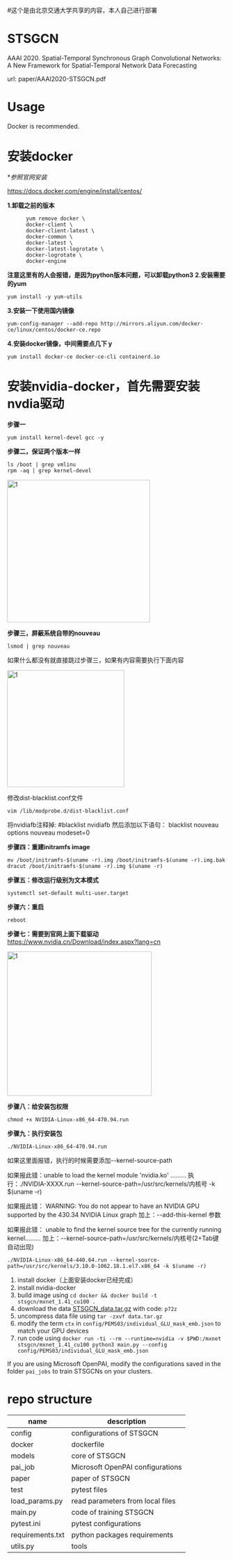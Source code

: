 #这个是由北京交通大学共享的内容，本人自己进行部署
# STSGCN
AAAI 2020. Spatial-Temporal Synchronous Graph Convolutional Networks: A New Framework for Spatial-Temporal Network Data Forecasting

url: paper/AAAI2020-STSGCN.pdf

# Usage

Docker is recommended.
# 安装docker
**参照官网安装*

https://docs.docker.com/engine/install/centos/

**1.卸载之前的版本**
```
      yum remove docker \
      docker-client \
      docker-client-latest \
      docker-common \
      docker-latest \
      docker-latest-logrotate \
      docker-logrotate \
      docker-engine
  ```
  **注意这里有的人会报错，是因为python版本问题，可以卸载python3**
  **2.安装需要的yum**
  ```
  yum install -y yum-utils
  ```
  **3.安装一下使用国内镜像**
  ```
  yum-config-manager --add-repo http://mirrors.aliyun.com/docker-ce/linux/centos/docker-ce.repo
  ```
  **4.安装docker镜像，中间需要点几下 y**
  ```
  yum install docker-ce docker-ce-cli containerd.io
  ```

# 安装nvidia-docker，首先需要安装nvdia驱动

**步骤一**
```
yum install kernel-devel gcc -y
```
**步骤二，保证两个版本一样**
```
ls /boot | grep vmlinu
rpm -aq | grep kernel-devel
```

<img width="328" alt="1" src="https://user-images.githubusercontent.com/36155175/148874166-58c09459-fcfd-41db-9233-06b5ae4eeb35.png">

**步骤三，屏蔽系统自带的nouveau**

```
lsmod | grep nouveau
```

如果什么都没有就直接跳过步骤三，如果有内容需要执行下面内容

<img width="269" alt="1" src="https://user-images.githubusercontent.com/36155175/148874492-58a1da50-7700-44a1-9813-24cb28287c5d.png">

修改dist-blacklist.conf文件

```
vim /lib/modprobe.d/dist-blacklist.conf
```



将nvidiafb注释掉:
#blacklist nvidiafb 
然后添加以下语句：
blacklist nouveau
options nouveau modeset=0



**步骤四：重建initramfs image**
```
mv /boot/initramfs-$(uname -r).img /boot/initramfs-$(uname -r).img.bak
dracut /boot/initramfs-$(uname -r).img $(uname -r)
```

**步骤五：修改运行级别为文本模式**

```
systemctl set-default multi-user.target
```

**步骤六：重启**
```
reboot
```

**步骤七：需要到官网上面下载驱动**
https://www.nvidia.cn/Download/index.aspx?lang=cn

<img width="332" alt="1" src="https://user-images.githubusercontent.com/36155175/148875271-96d2e914-4a9c-45af-b3cf-349821fd3e1e.png">

**步骤八：给安装包权限**

```
chmod +x NVIDIA-Linux-x86_64-470.94.run
```

**步骤九：执行安装包**

```
./NVIDIA-Linux-x86_64-470.94.run
```
如果这里面报错，执行的时候需要添加--kernel-source-path

如果报此错：unable to load the kernel module 'nvidia.ko' .........
执行：./NVIDIA-XXXX.run --kernel-source-path=/usr/src/kernels/内核号  -k $(uname -r)

如果报此错： WARNING: You do not appear to have an NVIDIA GPU supported by the 430.34 NVIDIA Linux graph 
加上：--add-this-kernel 参数

如果报此错： unable to find the kernel source tree for the currently running kernel......... 
加上：--kernel-source-path=/usr/src/kernels/内核号(2+Tab键  自动出现)


```
./NVIDIA-Linux-x86_64-440.64.run --kernel-source-path=/usr/src/kernels/3.10.0-1062.18.1.el7.x86_64 -k $(uname -r)
```



1. install docker（上面安装docker已经完成）
2. install nvidia-docker
3. build image using `cd docker && docker build -t stsgcn/mxnet_1.41_cu100 .`
4. download the data [STSGCN_data.tar.gz](https://pan.baidu.com/s/1ZPIiOM__r1TRlmY4YGlolw) with code: `p72z`
5. uncompress data file using `tar -zxvf data.tar.gz`
6. modify the term `ctx` in `config/PEMS03/individual_GLU_mask_emb.json` to match your GPU devices
7. run code using `docker run -ti --rm --runtime=nvidia -v $PWD:/mxnet stsgcn/mxnet_1.41_cu100 python3 main.py --config config/PEMS03/individual_GLU_mask_emb.json`

If you are using Microsoft OpenPAI, modify the configurations saved in the folder `pai_jobs` to train STSGCNs on your clusters.

# repo structure
name|description
-|-
config|configurations of STSGCN
docker|dockerfile
models|core of STSGCN
pai_job|Microsoft OpenPAI configurations
paper|paper of STSGCN
test|pytest files
load_params.py|read parameters from local files
main.py|code of training STSGCN
pytest.ini|pytest configurations
requirements.txt|python packages requirements
utils.py|tools

